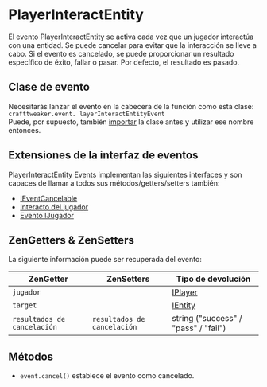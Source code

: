 # PlayerInteractEntity

El evento PlayerInteractEntity se activa cada vez que un jugador interactúa con una entidad. Se puede cancelar para evitar que la interacción se lleve a cabo. Si el evento es cancelado, se puede proporcionar un resultado específico de éxito, fallar o pasar. Por defecto, el resultado es pasado.

## Clase de evento

Necesitarás lanzar el evento en la cabecera de la función como esta clase:  
`crafttweaker.event. layerInteractEntityEvent`  
Puede, por supuesto, también [importar](/AdvancedFunctions/Import/) la clase antes y utilizar ese nombre entonces.

## Extensiones de la interfaz de eventos

PlayerInteractEntity Events implementan las siguientes interfaces y son capaces de llamar a todos sus métodos/getters/setters también:

- [IEventCancelable](/Vanilla/Events/Events/IEventCancelable/)
- [Interacto del jugador](/Vanilla/Events/Events/PlayerInteract/)
- [Evento IJugador](/Vanilla/Events/Events/IPlayerEvent/)

## ZenGetters & ZenSetters

La siguiente información puede ser recuperada del evento:

| ZenGetter                   | ZenSetters                  | Tipo de devolución                    |
| --------------------------- | --------------------------- | ------------------------------------- |
| `jugador`                   |                             | [IPlayer](/Vanilla/Players/IPlayer/)  |
| `target`                    |                             | [IEntity](/Vanilla/Entities/IEntity/) |
| `resultados de cancelación` | `resultados de cancelación` | string ("success" / "pass" / "fail")  |

## Métodos

- `event.cancel()` establece el evento como cancelado.